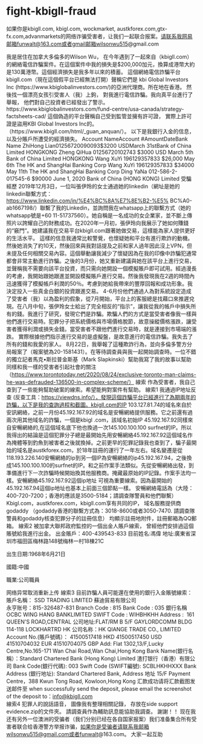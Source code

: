 # fight-kbigll-fraud

如果你是kbigll.com, kbigl.com, wockmarket, austkforex.com,gtx-fx.com,advanmarkets的网络诈骗受害者，让我们一起联合报案。请联系我网易邮箱funwalt@163.com或者gmail邮箱wilsonwu515@gmail.com


我是居住在加拿大多倫多的Wilson Wu， 在今年遇到了一起來自（kbigll.com）的網絡電信詐騙案件。在這個案件中我的損失是$200,000加元，換算成港幣大約是130萬港幣。這個經濟損失是我多年以來的積蓄。
這個網絡電信詐騙平台kbigll.com（現在這個假平台已經無法打開）聲稱它們是 kbi Global Investors Inc (https://www.kbiglobalinvestors.com/)的亞洲代理商。所在地在香港。 然後找一個漂亮女孩引受害人（我）上鉤， 對我進行電信詐騙。我向真平台進行了舉報，  他們對自己投資者已經發出了警示。https://www.kbiglobalinvestors.com/fund-centre/usa-canada/strategy-factsheets-cad/
這個偽造的平台聲稱自己受到監管並擁有許可證， 實際上許可證是盜用KBI Global Investors Inc的。（https://www.kbigll.com/html/_guan_anquan/）。
以下是我銀行入金的信息，以及分賬戶所遭受的經濟損失。
Account NameAccount #AmountDateBank Name
ZhiHong Lian01256720090093$3200 USDMarch 31stBank of China Limited HONGKONG
Zheng QiHua 01256720102743 $3000 USD March 5th Bank of China Limited HONGKONG
 Wang XuYi 196129357833 $26,000 May 6th The HK and ShangHai Banking Corp
 Wang XuYi 196129357833 $34000 May 11th The HK and ShangHai Banking Corp
 Ding YaNa 012-586-2-017545-6 $90000 June 1, 2020 Bank of China (HONG KONG)  Limited
受騙經歷
2019年12月3日，一位叫張伊玲的女士通過她的linkedin（網址是她的linkedin聯繫方式：https://www.linkedin.com/in/%E4%BC%8A%E7%8E%B2-%E5% BC%A0-ab1667198/）聯繫了我的Linkedin，並詢問我在whatsapp上的聯繫方式（她的whatsapp號是+60 11-51737560）。她自稱是一名成功的女企業家，並不斷上傳照片以誇耀自己的財務成功。在2020年一月初，張伊玲向我展示了她如何賺錢的“竅門”。她建議我在交易平台kbigll.com跟著她做交易，這樣能為家人提供更好的生活水平。
這樣的信息我通常比較警覺，也懷疑她和平台有進行欺詐的動機。然後她消失了約10天，然後回來與我對話提及之前和家人過年因此沒上VPN，但未提及任何相關交易內容。這個舉動讓我減少了懷疑因為在我的印像中詐騙犯通常都會非常主動進行詐騙。之後的3月份，她又重新建議與她在該平台上進行交易，並聲稱我不需要向該平台投資，而只需向她開設一個模擬賬戶即可試用。經過漫長的考慮，我開始跟她跟進並開設模擬賬戶進行交易。然後我發現我在2週的時間內迅速獲得了模擬帳戶利潤的50％。考慮到她給我帶來的豐厚回報和成功形象。我決定投入一些真金白銀的投資跟進交易。
4-6月份他們通過人為對系統設定造成了受害者（我）以為盈利的假象，從7月開始，平台上的客服總是找藉口來推遲兌現。在八月中旬，張伊玲女士給出了完全相反的“指示”，讓我從我的帳戶中損失所有的錢。我進行了研究，發現它們是詐騙。欺騙人們的方式是當受害者像我一樣與他們進行交易時。犯罪分子把系統價格與市場價格脫節，故意操縱價格漲跌，讓受害者獲得利潤或損失金錢。當受害者不跟他們進行交易時，就是連接到市場端的漲跌。 實際根據他們指示進行交易的是虛擬盤，是故意進行的電信詐騙。我失去了所有的錢和我愛的家人。 8月22日，我舉報了這種欺詐行為，並向多倫多警方分局報案了（報案號為20-1581431）。在等待調查員與我一起開始調查時。一位不錯的獨立記者馬克•斯拉普金斯基（Mark Slapkinski）幫助我寫了我的故事以幫助同樣和我一樣的受害者引起社會的關注（https://www.torontotoday.net/2020/08/24/exclusive-toronto-man-claims-he-was-defrauded-136500-in-complex-scheme/）
線索
作為受害者，我自己查到了一些能夠幫助破案的線索。希望能夠對案件有幫助。
線索1
我通過IP地址反查 (反查工具：https://viewdns.info/），發現這個詐騙平台已經進行了為期兩年的詐騙，以下是我的查詢過程和截圖。kbigll.cpm的IP 103.127.81.74的域名來自於安訊網絡，之前一月份45.192.167.92的域名是安暢網絡提供服務。它之前還有過兩次用其他域名的詐騙，一個是kbigl .com，該域名初始IP 45.192.167.92同樣來自安暢網絡的,在這個域名底下他也換過一次145.100.100.100 surfnet的IP。所以我得出的結論是這個犯罪分子總是最開始先用安暢網絡45.192.167.92這個域名作為掩體等到釣魚到被害者之後就換掉。之前更早的犯罪記錄我也查到了，騙子最開始的域名是austkforex.com，於18年註冊的運行了一年左右。域名變遷是從118.193.226.140安暢網絡的ip到另一個IP為安暢網絡的ip45.192.167.94，之後換成145.100.100.100的surfnet的IP。和之前作案手法類似。先從安暢網絡出發，到準備進行下一次詐騙時候開始換其他服務商。掩藏最原始的IP記錄。作案手法均一樣。安暢網絡45.192.167.92這個ip地址 可視為重要線索。因為最開始的45.192.167.94這個ip地址也基本上前面三個節點一樣。  安暢網絡電話為（大陸：400-720-7200；香港的應該是3500-5184；請調查隊警員和他們聯繫）
 Kbigl.com，austkforex.com，kbigll.com享有共同的IP， 域名服務提供商godaddy （godaddy香港的聯繫方式為：3018-8600或者3050-7470. 請調查隊警員和godaddy核查犯罪分子的註冊信息） 均顯示註冊地附件，註冊郵箱為QQ郵箱。
線索2
被加拿大聯邦政府監控的一個出金人賬戶線索， 曾經他們安排過這個賬號給我進行出金。
出金賬戶：400-439543-833
目前姓名:馮偉
地址:廣東省深圳市福田區梅林路148號梅林一村18棟21C

出生日期:1968年6月21日

國籍:中國

職業:公司職員


网络异常取消重新上传
線索3
目前詐騙人員可能還在使用的銀行入金賬號線索：
賬戶名稱：
SSD TRADING LIMITED 
蘇迪貿易有限公司  
永亨账号：815-326487-831
Branch Code : 815
Bank Code : 035
銀行名稱 OCBC WING HANG BANKLIMITED
SWIFT Code : ‎WIHBHKHH
Address ‎: ‎ 161 QUEEN'S ROAD,CENTRAL
公司地址:FLAT/RM B 5/F GAYLORDCOMM  BLDG 114-118 LOCKHARTRD HK
公司名称：HK QIANGE TRADE CO., LIMITED
Account No.(賬戶號碼）：
41500517418 HKD
41500517450 USD
41510704032 EUR
41510704075 GBP
Add: Flat 1302,13/F,Lucky Centre,No.165-171 Wan Chai Road,Wan Chai,Hong Kong
Bank Name(銀行名稱）：Standard Chartered Bank (Hong Kong) Limited
渣打银行（香港）有限公司
Bank Code(銀行代碼): 003
Swift Code (SWIFT編號): SCBLHKHHXXX
Bank Address (銀行地址): Standard Chartered Bank,
Address 地址
15/F Payment Centre，388 Kwun Tong Road, Kowloon,Hong Kong
汇款成功请将汇款截图发送邮件至  when successfully send the deposit, please email the screenshot of the deposit to：info@kbigll.com  
線索4
犯罪人的說話語音， 圖像我有整理相關記錄， 存放在side support evidence.zip的文件夾。  請調查員作為輔助訊息能協助我調查。
謝謝！！
现在我还有另外一位澳洲的受骗者（我们分别已经在各自国家报案）我们准备集合所有受害者联合给香港警方举报诈骗，如果你是受骗者请联系我邮箱wilsonwu515@gmail.com或者funwalt@163.com。
大家一起互助

